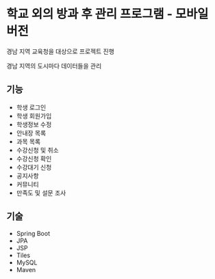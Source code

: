 # 학교 외의 방과 후 관리 프로그램 - 모바일 버전

경남 지역 교육청을 대상으로 프로젝트 진행

경남 지역의 도시마다 데이터들을 관리

## 기능
- 학생 로그인
- 학생 회원가입
- 학생정보 수정
- 안내장 목록
- 과목 목록
- 수강신청 및 취소
- 수강신청 확인
- 수강대기 신청
- 공지사항
- 커뮤니티
- 만족도 및 설문 조사

## 기술
- Spring Boot
- JPA
- JSP
- Tiles
- MySQL
- Maven
